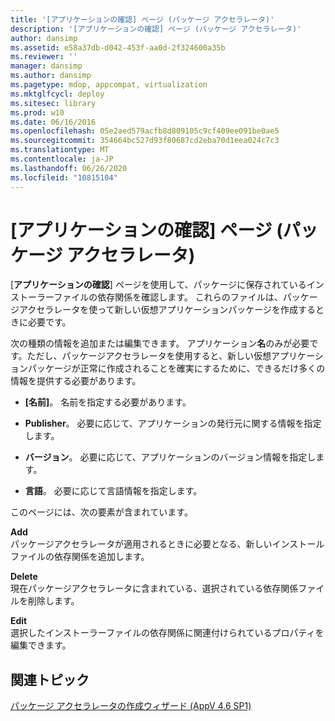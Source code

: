 ```yaml
---
title: '[アプリケーションの確認] ページ (パッケージ アクセラレータ)'
description: '[アプリケーションの確認] ページ (パッケージ アクセラレータ)'
author: dansimp
ms.assetid: e58a37db-d042-453f-aa0d-2f324600a35b
ms.reviewer: ''
manager: dansimp
ms.author: dansimp
ms.pagetype: mdop, appcompat, virtualization
ms.mktglfcycl: deploy
ms.sitesec: library
ms.prod: w10
ms.date: 06/16/2016
ms.openlocfilehash: 05e2aed579acfb8d809105c9cf409ee091be0ae5
ms.sourcegitcommit: 354664bc527d93f80687cd2eba70d1eea024c7c3
ms.translationtype: MT
ms.contentlocale: ja-JP
ms.lasthandoff: 06/26/2020
ms.locfileid: "10815104"
---
```

# [アプリケーションの確認] ページ (パッケージ アクセラレータ)


[**アプリケーションの確認**] ページを使用して、パッケージに保存されているインストーラーファイルの依存関係を確認します。 これらのファイルは、パッケージアクセラレータを使って新しい仮想アプリケーションパッケージを作成するときに必要です。

次の種類の情報を追加または編集できます。 アプリケーション**名**のみが必要です。ただし、パッケージアクセラレータを使用すると、新しい仮想アプリケーションパッケージが正常に作成されることを確実にするために、できるだけ多くの情報を提供する必要があります。

-   **[名前]**。 名前を指定する必要があります。

-   **Publisher**。 必要に応じて、アプリケーションの発行元に関する情報を指定します。

-   **バージョン**。 必要に応じて、アプリケーションのバージョン情報を指定します。

-   **言語**。 必要に応じて言語情報を指定します。

このページには、次の要素が含まれています。

<a href="" id="add"></a>**Add**  
パッケージアクセラレータが適用されるときに必要となる、新しいインストールファイルの依存関係を追加します。

<a href="" id="delete"></a>**Delete**  
現在パッケージアクセラレータに含まれている、選択されている依存関係ファイルを削除します。

<a href="" id="edit"></a>**Edit**  
選択したインストーラーファイルの依存関係に関連付けられているプロパティを編集できます。

## 関連トピック


[パッケージ アクセラレータの作成ウィザード (AppV 4.6 SP1)](create-package-accelerator-wizard--appv-46-sp1-.md)

 

 





